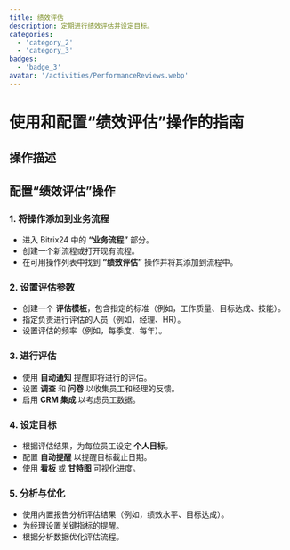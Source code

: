 ```yaml
---
title: 绩效评估
description: 定期进行绩效评估并设定目标。
categories: 
  - 'category_2'
  - 'category_3'
badges: 
  - 'badge_3'
avatar: '/activities/PerformanceReviews.webp'
---
```


# 使用和配置“绩效评估”操作的指南

## 操作描述

## **配置“绩效评估”操作**

### 1. 将操作添加到业务流程
- 进入 Bitrix24 中的 **“业务流程”** 部分。
- 创建一个新流程或打开现有流程。
- 在可用操作列表中找到 **“绩效评估”** 操作并将其添加到流程中。

### 2. 设置评估参数
- 创建一个 **评估模板**，包含指定的标准（例如，工作质量、目标达成、技能）。
- 指定负责进行评估的人员（例如，经理、HR）。
- 设置评估的频率（例如，每季度、每年）。

### 3. 进行评估
- 使用 **自动通知** 提醒即将进行的评估。
- 设置 **调查** 和 **问卷** 以收集员工和经理的反馈。
- 启用 **CRM 集成** 以考虑员工数据。

### 4. 设定目标
- 根据评估结果，为每位员工设定 **个人目标**。
- 配置 **自动提醒** 以提醒目标截止日期。
- 使用 **看板** 或 **甘特图** 可视化进度。

### 5. 分析与优化
- 使用内置报告分析评估结果（例如，绩效水平、目标达成）。
- 为经理设置关键指标的提醒。
- 根据分析数据优化评估流程。